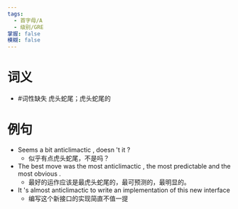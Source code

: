 ```yaml
---
tags:
  - 首字母/A
  - 级别/GRE
掌握: false
模糊: false
---
```

# 词义
- #词性缺失 虎头蛇尾；虎头蛇尾的
# 例句
- Seems a bit anticlimactic , doesn 't it ?
	- 似乎有点虎头蛇尾，不是吗？
- The best move was the most anticlimactic , the most predictable and the most obvious .
	- 最好的运作应该是最虎头蛇尾的，最可预测的，最明显的。
- It 's almost anticlimactic to write an implementation of this new interface
	- 编写这个新接口的实现简直不值一提
